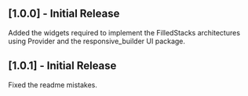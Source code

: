 ## [1.0.0] - Initial Release

Added the widgets required to implement the FilledStacks architectures using Provider and the responsive_builder UI package.

## [1.0.1] - Initial Release

Fixed the readme mistakes.
